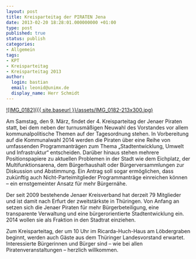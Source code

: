 ```yaml
---
layout: post
title: Kreisparteitag der PIRATEN Jena
date: 2013-02-20 18:28:01.000000000 +01:00
type: post
published: true
status: publish
categories:
- Allgemein
tags:
- KPT
- Kreisparteitag
- Kreisparteitag 2013
author:
  login: bastian
  email: leonid@unimx.de
  display_name: Herr Schmidt
---
```

[![IMG_0182]({{ site.baseurl }}/assets/IMG_0182-213x300.jpg)](/pictures/IMG_0182.jpg)

Am Samstag, den 9. März, findet der 4. Kreisparteitag der Jenaer Piraten statt, bei dem neben der turnusmäßigen Neuwahl des Vorstandes vor allem kommunalpolitische Themen auf der Tagesordnung stehen. In Vorbereitung auf die Kommunalwahl 2014 werden die Piraten über eine Reihe von umfassenden Programmanträgen zum Thema „Stadtentwicklung, Umwelt und Infrastruktur“ entscheiden. Darüber hinaus stehen mehrere Positionspapiere zu aktuellen Problemen in der Stadt wie dem Eichplatz, der Multifunktionsarena, dem Bürgerhaushalt oder Bürgerversammlungen zur Diskussion und Abstimmung. Ein Antrag soll sogar ermöglichen, dass zukünftig auch Nicht-Parteimitglieder Programmanträge einreichen können – ein ernstgemeinter Ansatz für mehr Bürgernähe.

Der seit 2009 bestehende Jenaer Kreisverband hat derzeit 79 Mitglieder und ist damit nach Erfurt der zweitstärkste in Thüringen. Von Anfang an setzen sich die Jenaer Piraten für mehr Bürgerbeteiligung, eine transparente Verwaltung und eine bürgerorientierte Stadtentwicklung ein. 2014 wollen sie als Fraktion in den Stadtrat einziehen.

Zum Kreisparteitag, der um 10 Uhr im Ricarda-Huch-Haus am Löbdergraben beginnt, werden auch Gäste aus dem Thüringer Landesvorstand erwartet. Interessierte Bürgerinnen und Bürger sind – wie bei allen Piratenveranstaltungen – herzlich willkommen.
